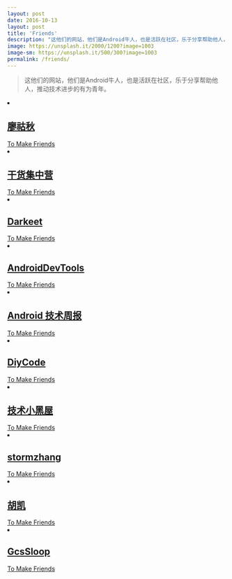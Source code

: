 ```yaml
---
layout: post
date: 2016-10-13
layout: post
title: 'Friends'
description: "这他们的网站，他们是Android牛人，也是活跃在社区，乐于分享帮助他人，推动技术进步的有为青年。"
image: https://unsplash.it/2000/1200?image=1003
image-sm: https://unsplash.it/500/300?image=1003
permalink: /friends/
---
```


> 这他们的网站，他们是Android牛人，也是活跃在社区，乐于分享帮助他人，推动技术进步的有为青年。

<div class="cards">

<li class="card">
  <a class="card__link" href="http://www.liaohuqiu.net/" target="_blank">
      <div class="card__img">
          <figure class="absolute-bg" style="background-image: url('/images/friends/liaohuqiu.jpg');"></figure>
      </div>
    <div class="card__container">
      <h2 class="card__header">廖祜秋</h2>
      <p class="card__desc"></p>
      <span class="card__more">To Make Friends</span>
    </div>
  </a>
</li>

  <li class="card">
    <a class="card__link" href="http://gank.io/" target="_blank">
        <div class="card__img">
            <figure class="absolute-bg" style="background-image: url('/images/friends/gank.jpg');"></figure>
        </div>
      <div class="card__container">
        <h2 class="card__header">干货集中营</h2>
        <p class="card__desc"></p>
        <span class="card__more">To Make Friends</span>
      </div>
    </a>
  </li>

  <li class="card">
    <a class="card__link" href="http://drakeet.me/" target="_blank">
        <div class="card__img">
            <figure class="absolute-bg" style="background-image: url('/images/friends/darkeet.jpg');"></figure>
        </div>
      <div class="card__container">
        <h2 class="card__header">Darkeet</h2>
        <p class="card__desc"></p>
        <span class="card__more">To Make Friends</span>
      </div>
    </a>
  </li>

  <li class="card">
    <a class="card__link" href="http://androiddevtools.cn/" target="_blank">
        <div class="card__img">
            <figure class="absolute-bg" style="background-image: url('/images/friends/androiddevtools_cn.png');"></figure>
        </div>
      <div class="card__container">
        <h2 class="card__header">AndroidDevTools</h2>
        <p class="card__desc"></p>
        <span class="card__more">To Make Friends</span>
      </div>
    </a>
  </li>

  <li class="card">
    <a class="card__link" href="http://androidweekly.cn/" target="_blank">
        <div class="card__img">
            <figure class="absolute-bg" style="background-image: url('http://ww3.sinaimg.cn/large/8a41f469jw1f6hj0nz2urj21hc0gojsf.jpg');"></figure>
        </div>
      <div class="card__container">
        <h2 class="card__header">Android 技术周报</h2>
        <p class="card__desc"></p>
        <span class="card__more">To Make Friends</span>
      </div>
    </a>
  </li>

  <li class="card">
    <a class="card__link" href="http://diycode.cc/" target="_blank">
        <div class="card__img">
            <figure class="absolute-bg" style="background-image: url('/images/friends/diycode.jpg');"></figure>
        </div>
      <div class="card__container">
        <h2 class="card__header">  DiyCode</h2>
        <p class="card__desc"></p>
        <span class="card__more">To Make Friends</span>
      </div>
    </a>
  </li>


  <li class="card">
    <a class="card__link" href="http://droidyue.com/" target="_blank">
        <div class="card__img">
            <figure class="absolute-bg" style="background-image: url('/images/friends/droidyue_com.png');"></figure>
        </div>
      <div class="card__container">
        <h2 class="card__header">技术小黑屋</h2>
        <p class="card__desc"></p>
        <span class="card__more">To Make Friends</span>
      </div>
    </a>
  </li>

  <li class="card">
    <a class="card__link" href="http://stormzhang.com/" target="_blank">
        <div class="card__img">
            <figure class="absolute-bg" style="background-image: url('/images/friends/stormzhang.png');"></figure>
        </div>
      <div class="card__container">
        <h2 class="card__header">stormzhang</h2>
        <p class="card__desc"></p>
        <span class="card__more">To Make Friends</span>
      </div>
    </a>
  </li>

  <li class="card">
    <a class="card__link" href="http://hukai.me/" target="_blank">
        <div class="card__img">
            <figure class="absolute-bg" style="background-image: url('/images/friends/hukai.jpg');"></figure>
        </div>
      <div class="card__container">
        <h2 class="card__header">胡凯</h2>
        <p class="card__desc"></p>
        <span class="card__more">To Make Friends</span>
      </div>
    </a>
  </li>

  <li class="card">
    <a class="card__link" href="http://www.gcssloop.com/#blog" target="_blank">
        <div class="card__img">
            <figure class="absolute-bg" style="background-image: url('/images/friends/gcssloop.jpg');"></figure>
        </div>
      <div class="card__container">
        <h2 class="card__header">GcsSloop</h2>
        <p class="card__desc"></p>
        <span class="card__more">To Make Friends</span>
      </div>
    </a>
  </li>

</div>
